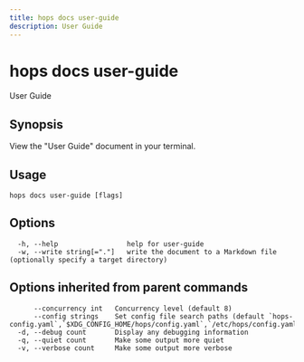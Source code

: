 ```yaml
---
title: hops docs user-guide
description: User Guide
---
```


<!--
This documentation is auto generated by a script.
Please do not edit this file directly.
-->

<!-- markdownlint-disable-next-line single-title -->
# hops docs user-guide

User Guide

## Synopsis

View the "User Guide" document in your terminal.

## Usage

```plaintext
hops docs user-guide [flags]
```

## Options

```plaintext
  -h, --help                 help for user-guide
  -w, --write string[="."]   write the document to a Markdown file (optionally specify a target directory)
```

## Options inherited from parent commands

```plaintext
      --concurrency int   Concurrency level (default 8)
      --config strings    Set config file search paths (default `hops-config.yaml`,`$XDG_CONFIG_HOME/hops/config.yaml`,`/etc/hops/config.yaml`)
  -d, --debug count       Display any debugging information
  -q, --quiet count       Make some output more quiet
  -v, --verbose count     Make some output more verbose
```
